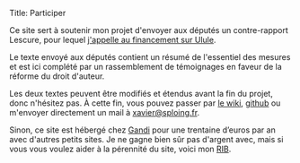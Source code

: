 Title: Participer

Ce site sert à soutenir mon projet d'envoyer aux députés un contre-rapport Lescure, pour lequel [j'appelle au financement sur Ulule](http://fr.ulule.com/ref-da). 

Le texte envoyé aux députés contient un résumé de l'essentiel des mesures et est ici complété par un rassemblement de témoignages en faveur de la réforme du droit d'auteur. 

Les deux textes peuvent être modifiés et étendus avant la fin du projet, donc n'hésitez pas. À cette fin, vous pouvez passer par [le wiki](http://rda.sploing.fr/wiki/), [github](https://github.com/sploinga/rda) ou m'envoyer directement un mail à <xavier@sploing.fr>.

Sinon, ce site est hébergé chez [Gandi](https://www.gandi.net/hebergement/simple) pour une trentaine d’euros par an avec d'autres petits sites. Je ne gagne bien sûr pas d'argent avec, mais si vous vous voulez aider à la pérennité du site, voici mon [RIB](http://fichiers.sploing.fr/rib-courant.pdf).


